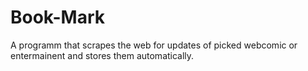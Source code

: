 # Book-Mark
A programm that scrapes the web for updates of picked webcomic or entermainent and stores them automatically.
